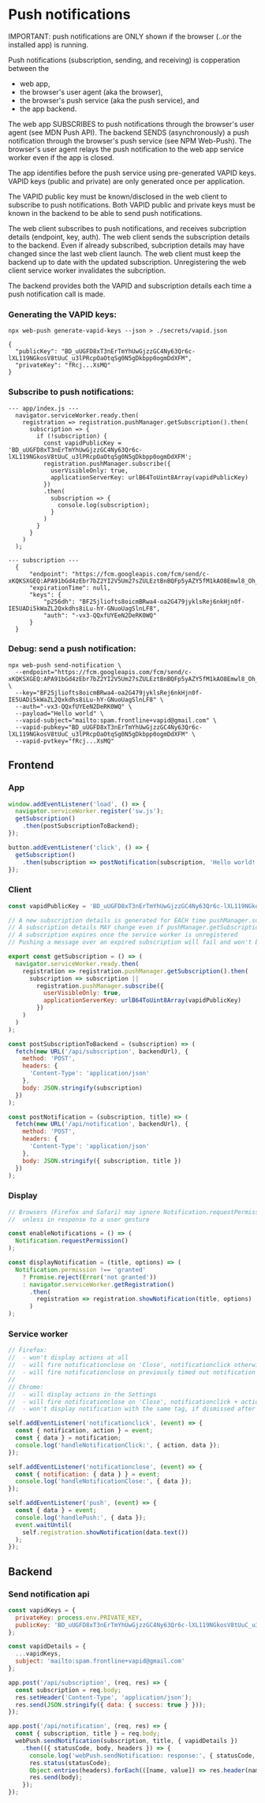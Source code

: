 # Push notifications

IMPORTANT: push notifications are ONLY shown if the browser (..or the installed app) is running. 

Push notifications (subscription, sending, and receiving) is copperation between the 
- web app, 
- the browser's user agent (aka the browser),
- the browser's push service (aka the push service), and
- the app backend.

The web app SUBSCRIBES to push notifications through the browser's user agent (see MDN Push API).
The backend SENDS (asynchronously) a push notification through the browser's push service (see NPM Web-Push).
The browser's user agent relays the push notification to the web app service worker even if the app is closed.


The app identifies before the push service using pre-generated VAPID keys.
VAPID keys (public and private) are only generated once per application.

The VAPID public key must be known/disclosed in the web client to subscribe to push notifications.
Both VAPID public and private keys must be known in the backend to be able to send push notifications. 

The web client subscribes to push notifications, and receives subcription details (endpoint, key, auth).
The web client sends the subscription details to the backend.
Even if already subscribed, subcription details may have changed since the last web client launch.
The web client must keep the backend up to date with the updated subscription.
Unregistering the web client service worker invalidates the subcription.

The backend provides both the VAPID and subscription details each time a push notification call is made.


### Generating the VAPID keys:
```
npx web-push generate-vapid-keys --json > ./secrets/vapid.json

{
  "publicKey": "BD_uUGFD8xT3nErTmYhUwGjzzGC4Ny63Qr6c-lXL119NGkosV8tUuC_u3lPRcpOaOtqSg0N5gDkbpp0ogmDdXFM",
  "privateKey": "fRcj...XsMQ"
}
```

### Subscribe to push notifications:
```
--- app/index.js ---
  navigator.serviceWorker.ready.then(
    registration => registration.pushManager.getSubscription().then(
      subscription => {
        if (!subscription) {
          const vapidPublicKey = 'BD_uUGFD8xT3nErTmYhUwGjzzGC4Ny63Qr6c-lXL119NGkosV8tUuC_u3lPRcpOaOtqSg0N5gDkbpp0ogmDdXFM';
          registration.pushManager.subscribe({
            userVisibleOnly: true,
            applicationServerKey: urlB64ToUint8Array(vapidPublicKey)
          })
          .then(
            subscription => {
              console.log(subscription);
            }
          )
        }
      }
    )
  );

--- subscription ---
  {
      "endpoint": "https://fcm.googleapis.com/fcm/send/c-xKQKSXGEQ:APA91bGd4zEbr7bZ2YI2V5Um27sZULEztBnBQFp5yAZY5fM1kAO8Emwl8_Oh_J8q87UM51b8UZXNNhTkcZmW4hLPQOFnVkaLhXWF7aEvFiesFyyLF6BeVltIrEO9lg_Ze2TTqmVNl3hY",
      "expirationTime": null,
      "keys": {
          "p256dh": "BF25jliofts8oicmBRwa4-oa2G479jyklsRej6nkHjn0f-IE5UADi5kWaZL2Qxkdhs8iLu-hY-GNuoUagSlnLF8",
          "auth": "-vx3-QQxfUYEeN2DeRK0WQ"
      }
  }
```

### Debug: send a push notification:
```
npx web-push send-notification \
  --endpoint="https://fcm.googleapis.com/fcm/send/c-xKQKSXGEQ:APA91bGd4zEbr7bZ2YI2V5Um27sZULEztBnBQFp5yAZY5fM1kAO8Emwl8_Oh_J8q87UM51b8UZXNNhTkcZmW4hLPQOFnVkaLhXWF7aEvFiesFyyLF6BeVltIrEO9lg_Ze2TTqmVNl3hY" \
  --key="BF25jliofts8oicmBRwa4-oa2G479jyklsRej6nkHjn0f-IE5UADi5kWaZL2Qxkdhs8iLu-hY-GNuoUagSlnLF8" \
  --auth="-vx3-QQxfUYEeN2DeRK0WQ" \
  --payload="Hello world" \
  --vapid-subject="mailto:spam.frontline+vapid@gmail.com" \
  --vapid-pubkey="BD_uUGFD8xT3nErTmYhUwGjzzGC4Ny63Qr6c-lXL119NGkosV8tUuC_u3lPRcpOaOtqSg0N5gDkbpp0ogmDdXFM" \
  --vapid-pvtkey="fRcj...XsMQ"
```

## Frontend

### App
```js
window.addEventListener('load', () => {
  navigator.serviceWorker.register('sw.js');
  getSubscription()
    .then(postSubscriptionToBackend);
});

button.addEventListener('click', () => {
  getSubscription()
    .then(subscription => postNotification(subscription, 'Hello world!'));
});
```

### Client
```js
const vapidPublicKey = 'BD_uUGFD8xT3nErTmYhUwGjzzGC4Ny63Qr6c-lXL119NGkosV8tUuC_u3lPRcpOaOtqSg0N5gDkbpp0ogmDdXFM';

// A new subscription details is generated for EACH time pushManager.subscribe() is called
// A subscription details MAY change even if pushManager.getSubscription() returns a subscription
// A subscription expires once the service worker is unregistered
// Pushing a message over an expired subscription will fail and won't be delivered

export const getSubscription = () => (
  navigator.serviceWorker.ready.then(
    registration => registration.pushManager.getSubscription().then(
      subscription => subscription || 
        registration.pushManager.subscribe({
          userVisibleOnly: true,
          applicationServerKey: urlB64ToUint8Array(vapidPublicKey)
        })
    )
  )
);

const postSubscriptionToBackend = (subscription) => (
  fetch(new URL('/api/subscription', backendUrl), {
    method: 'POST',
    headers: {
      'Content-Type': 'application/json'
    },
    body: JSON.stringify(subscription)
  })
);

const postNotification = (subscription, title) => (
  fetch(new URL('/api/notification', backendUrl), {
    method: 'POST',
    headers: {
      'Content-Type': 'application/json'
    },
    body: JSON.stringify({ subscription, title })
  })
);
```

### Display
```js
// Browsers (Firefox and Safari) may ignore Notification.requestPermission() 
//  unless in response to a user gesture

const enableNotifications = () => (
  Notification.requestPermission()
);

const displayNotification = (title, options) => (
  Notification.permission !== 'granted' 
    ? Promise.reject(Error('not granted'))
    : navigator.serviceWorker.getRegistration()
      .then(
        registration => registration.showNotification(title, options)
      )
);
```

### Service worker
```js
// Firefox:
//  - won't display actions at all
//  - will fire notificationclose on 'Close', notificationclick otherwise
//  - will fire notificationclose on previously timed out notification with the same tag before showing it again  
//
// Chrome:
//  - will display actions in the Settings
//  - will fire notificationclose on 'Close', notificationclick + action (if any) otherwise
//  - won't display notification with the same tag, if dismissed after timeout

self.addEventListener('notificationclick', (event) => {
  const { notification, action } = event;
  const { data } = notification;
  console.log('handleNotificationClick:', { action, data });
});

self.addEventListener('notificationclose', (event) => {
  const { notification: { data } } = event;
  console.log('handleNotificationClose:', { data });
});

self.addEventListener('push', (event) => {
  const { data } = event;
  console.log('handlePush:', { data });
  event.waitUntil(
    self.registration.showNotification(data.text())
  );
});
```

## Backend

### Send notification api
```js
const vapidKeys = {
  privateKey: process.env.PRIVATE_KEY,
  publicKey: 'BD_uUGFD8xT3nErTmYhUwGjzzGC4Ny63Qr6c-lXL119NGkosV8tUuC_u3lPRcpOaOtqSg0N5gDkbpp0ogmDdXFM'
};

const vapidDetails = {
  ...vapidKeys,
  subject: 'mailto:spam.frontline+vapid@gmail.com'
};

app.post('/api/subscription', (req, res) => {
  const subscription = req.body;
  res.setHeader('Content-Type', 'application/json');
  res.send(JSON.stringify({ data: { success: true } }));
});

app.post('/api/notification', (req, res) => {
  const { subscription, title } = req.body;
  webPush.sendNotification(subscription, title, { vapidDetails })
    .then(({ statusCode, body, headers }) => {
      console.log('webPush.sendNotification: response:', { statusCode, body, headers })
      res.status(statusCode);
      Object.entries(headers).forEach(([name, value]) => res.header(name, value));
      res.send(body);
    });
});
```
